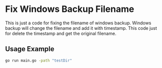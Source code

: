 # Fix Windows Backup Filename
This is just a code for fixing the filename of windows backup. Windows backup will change the filename and add it with timestamp. This code just for delete the timestamp and get the original filename.

## Usage Example
```sh
go run main.go -path "testDir"
```
